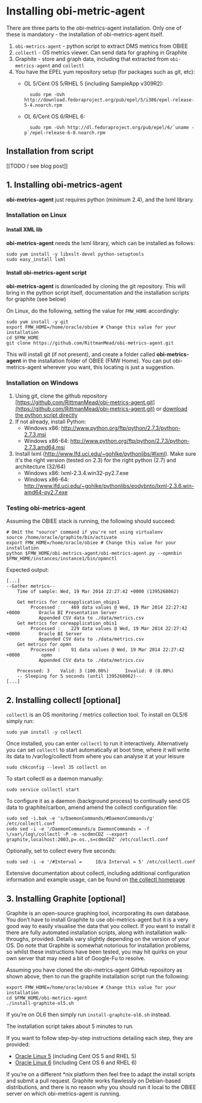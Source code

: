 # Installing obi-metric-agent 

There are three parts to the obi-metrics-agent installation. Only one of these is mandatory - the installation of obi-metrics-agent itself. 

1. `obi-metrics-agent` - python script to extract DMS metrics from OBIEE
2. `collectl` - OS metrics viewer. Can send data for graphing in Graphite
3. Graphite - store and graph data, including that extracted from `obi-metrics-agent` and `collectl`
4. You have the EPEL yum repository setup (for packages such as git, etc): 
	* OL 5/Cent OS 5/RHEL 5  (including SampleApp v309R2):

			sudo rpm -Uvh http://download.fedoraproject.org/pub/epel/5/i386/epel-release-5-4.noarch.rpm
	* OL 6/Cent OS 6/RHEL 6:

			sudo rpm -Uvh http://dl.fedoraproject.org/pub/epel/6/`uname -p`/epel-release-6-8.noarch.rpm

## Installation from script

[[TODO / see blog post]] 

## 1. Installing obi-metrics-agent

**obi-metrics-agent** just requires python (minimum 2.4), and the lxml library. 

### Installation on Linux

####  Install XML lib

**obi-metrics-agent** needs the lxml library, which can be installed as follows:

	sudo yum install -y libxslt-devel python-setuptools
	sudo easy_install lxml

#### Install obi-metrics-agent script

**obi-metrics-agent** is downloaded by cloning the git repository. This will bring in the python script itself, documentation and the installation scripts for graphite (see below)

On Linux, do the following, setting the value for `FMW_HOME` accordingly: 

	sudo yum install -y git
	export FMW_HOME=/home/oracle/obiee # Change this value for your installation
	cd $FMW_HOME
	git clone https://github.com/RittmanMead/obi-metrics-agent.git

This will install git (if not present), and create a folder called **obi-metrics-agent** in the installation folder of OBIEE (FMW Home). You can put obi-metrics-agent wherever you want, this locating is just a suggestion. 

### Installation on Windows

1. Using git, clone the github repository [https://github.com/RittmanMead/obi-metrics-agent.git](https://github.com/RittmanMead/obi-metrics-agent.git) or [download the python script directly](https://raw.github.com/RittmanMead/obi-metrics-agent/master/obi-metrics-agent.py)
2. If not already, install Python:
	* Windows x86: http://www.python.org/ftp/python/2.7.3/python-2.7.3.msi
	* Windows x86-64: http://www.python.org/ftp/python/2.7.3/python-2.7.3.amd64.msi
3. Install lxml (http://www.lfd.uci.edu/~gohlke/pythonlibs/#lxml). Make sure it's the right version (tested on 2.3) for the right python (2.7) and architecture (32/64)
	* Windows x86: lxml-2.3.4.win32-py2.7.exe
	* Windows x86-64: http://www.lfd.uci.edu/~gohlke/pythonlibs/eodybnto/lxml-2.3.6.win-amd64-py2.7.exe

### Testing obi-metrics-agent

Assuming the OBIEE stack is running, the following should succeed: 

	# Omit the "source" command if you're not using virtualenv
	source /home/oracle/graphite/bin/activate
	export FMW_HOME=/home/oracle/obiee # Change this value for your installation
	python $FMW_HOME/obi-metrics-agent/obi-metrics-agent.py --opmnbin $FMW_HOME/instances/instance1/bin/opmnctl 

Expected output: 

	[...]
	--Gather metrics--
		Time of sample: Wed, 19 Mar 2014 22:27:42 +0000 (1395268062)

		Get metrics for coreapplication_obips1
			 Processed :    469 data values @ Wed, 19 Mar 2014 22:27:42 +0000       Oracle BI Presentation Server
				Appended CSV data to ./data/metrics.csv
		Get metrics for coreapplication_obis1
			 Processed :    229 data values @ Wed, 19 Mar 2014 22:27:42 +0000       Oracle BI Server
				Appended CSV data to ./data/metrics.csv
		Get metrics for opmn
			 Processed :    91 data values @ Wed, 19 Mar 2014 22:27:42 +0000        opmn
				Appended CSV data to ./data/metrics.csv

		Processed: 3    Valid: 3 (100.00%)      Invalid: 0 (0.00%)
		-- Sleeping for 5 seconds (until 1395268062)--
	[...]

## 2. Installing collectl [optional]

`collectl` is an OS monitoring / metrics collection tool. To install on OL5/6 simply run: 

	sudo yum install -y collectl

Once installed, you can enter `collectl` to run it interactively. Alternatively you can set `collectl` to start automatically at boot time, where it will write its data to /var/log/collectl from where you can analyse it at your leisure

	sudo chkconfig --level 35 collectl on

To start collectl as a daemon manually: 

	sudo service collectl start

To configure it as a daemon (background process) to continually send OS data to graphite/carbon, amend amend the collectl configuration file:

	sudo sed -i.bak -e 's/DaemonCommands/#DaemonCommands/g' /etc/collectl.conf
	sudo sed -i -e '/DaemonCommands/a DaemonCommands = -f \/var\/log\/collectl -P -m -scdmnCDZ --export graphite,localhost:2003,p=.os.,s=cdmnCDZ' /etc/collectl.conf

Optionally, set to collect every five seconds: 

	sudo sed -i -e '/#Interval =     10/a Interval = 5' /etc/collectl.conf

Extensive documentation about collectl, including additional configuration information and example usage, can be found on [the collectl homepage](http://collectl.sourceforge.net/)


## 3. Installing Graphite [optional]

Graphite is an open-source graphing tool, incorporating its own database. You don’t have to install Graphite to use obi-metrics-agent but it is a very good way to easily visualise the data that you collect. If you want to install it there are fully automated installation scripts, along with installation walk-throughs, provided. Details vary slightly depending on the version of your OS. Do note that Graphite is somewhat notorious for installation problems, so whilst these instructions have been tested, you may hit quirks on your own server that may need a bit of Google-Fu to resolve.

Assuming you have cloned the obi-metrics-agent GitHub repository as shown above, then to run the graphite installation script run the following:

	export FMW_HOME=/home/oracle/obiee # Change this value for your installation
	cd $FMW_HOME/obi-metrics-agent
	./install-graphite-ol5.sh

If you’re on OL6 then simply run `install-graphite-ol6.sh` instead.

The installation script takes about 5 minutes to run.

If you want to follow step-by-step instructions detailing each step, they are provided:

* [Oracle Linux 5](INSTALL_GRAPHITE_OL5.md) (including Cent OS 5 and RHEL 5)
* [Oracle Linux 6](INSTALL_GRAPHITE_OL5.md) (including Cent OS 6 and RHEL 6)

If you’re on a different *nix platform then feel free to adapt the install scripts and submit a pull request. Graphite works flawlessly on Debian-based distributions, and there is no reason why you should run it local to the OBIEE server on which obi-metrics-agent is running.

